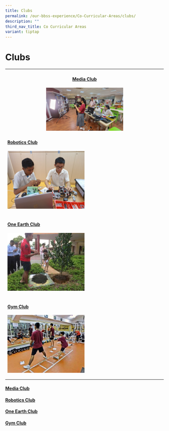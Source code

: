 ```yaml
---
title: Clubs
permalink: /our-bbss-experience/Co-Curricular-Areas/clubs/
description: ""
third_nav_title: Co Curricular Areas
variant: tiptap
---
```

<h1>Clubs</h1>
<h4></h4>
<table style="minWidth: 25px">
<colgroup>
<col>
</colgroup>
<tbody>
<tr>
<th rowspan="1" colspan="1">
<h4><a href="/clubs/media-club/" rel="noopener noreferrer nofollow" target="_blank">Media Club</a></h4>
<div class="isomer-image-wrapper">
<img style="width: 50%;" height="auto" width="100%" alt="" src="/images/WhatsApp_Image_2024_10_28_at_07_25_04.jpg">
</div>
</th>
</tr>
<tr>
<td rowspan="1" colspan="1">
<h4><a href="/clubs/robotics-club/" rel="noopener noreferrer nofollow" target="_blank">Robotics Club</a></h4>
<div class="isomer-image-wrapper">
<img style="width: 50%;" height="auto" width="100%" src="/images/Our%20BBSS%20Experience/Cca/Clubs/Robotics%20Club.jpeg">
</div>
<p></p>
</td>
</tr>
<tr>
<td rowspan="1" colspan="1">
<h4><a href="/clubs/one-earth-club/" rel="noopener noreferrer nofollow" target="_blank">One Earth Club</a></h4>
<div class="isomer-image-wrapper">
<img style="width: 50%;" height="auto" width="100%" src="/images/Our%20BBSS%20Experience/Cca/Clubs/Mrs%20Kok%20planting%20a%20tree%20in%20school.jpg">
</div>
<p></p>
</td>
</tr>
<tr>
<td rowspan="1" colspan="1">
<h4><a href="/clubs/gym-club/" rel="noopener noreferrer nofollow" target="_blank">Gym Club</a></h4>
<div class="isomer-image-wrapper">
<img style="width: 50%;" height="auto" width="100%" src="/images/Our%20BBSS%20Experience/Cca/Clubs/SAM_1169.jpg">
</div>
<p></p>
</td>
</tr>
</tbody>
</table>
<h4><a href="/clubs/media-club/" rel="noopener noreferrer nofollow" target="_blank">Media Club</a></h4>
<p></p>
<h4><a href="/clubs/robotics-club/" rel="noopener noreferrer nofollow" target="_blank">Robotics Club</a></h4>
<p></p>
<h4><a href="/clubs/one-earth-club/" rel="noopener noreferrer nofollow" target="_blank">One Earth Club</a></h4>
<p></p>
<h4><a href="/clubs/gym-club/" rel="noopener noreferrer nofollow" target="_blank">Gym Club</a></h4>
<p></p>